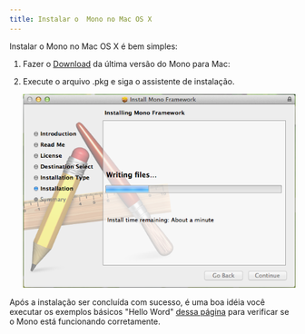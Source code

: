 ```yaml
---
title: Instalar o  Mono no Mac OS X
---
```


Instalar o Mono no Mac OS X é bem simples:

1. Fazer o [Download](/download/) da última versão do Mono para Mac:
2. Execute o arquivo .pkg e siga o assistente de instalação.

    [![mono-mac-install.png](/images/mono-mac-install.png)](/images/mono-mac-install.png)

Após a instalação ser concluída com sucesso, é uma boa idéia você executar os exemplos básicos "Hello Word" [dessa página](/docs/getting-started/mono-basics/) para verificar se o Mono está funcionando corretamente.
